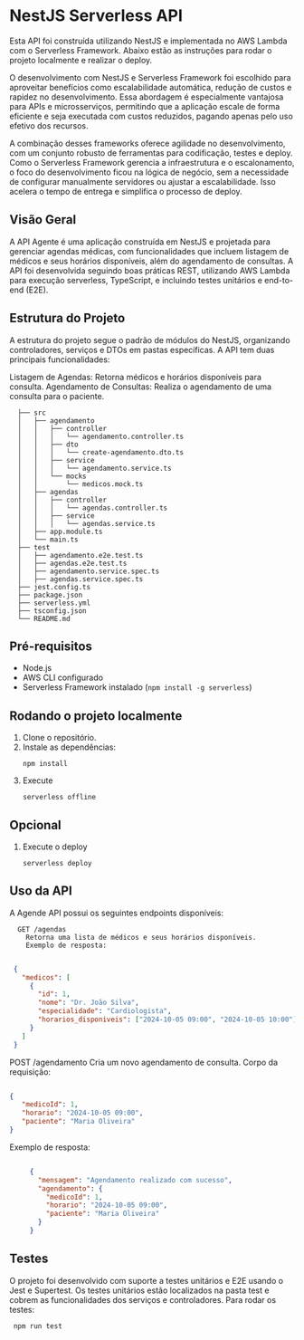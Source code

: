 # NestJS Serverless API

Esta API foi construída utilizando NestJS e implementada no AWS Lambda com o Serverless Framework. Abaixo estão as instruções para rodar o projeto localmente e realizar o deploy.

O desenvolvimento com NestJS e Serverless Framework foi escolhido para aproveitar benefícios como escalabilidade automática, redução de custos e rapidez no desenvolvimento. Essa abordagem é especialmente vantajosa para APIs e microsserviços, permitindo que a aplicação escale de forma eficiente e seja executada com custos reduzidos, pagando apenas pelo uso efetivo dos recursos.

A combinação desses frameworks oferece agilidade no desenvolvimento, com um conjunto robusto de ferramentas para codificação, testes e deploy. Como o Serverless Framework gerencia a infraestrutura e o escalonamento, o foco do desenvolvimento ficou na lógica de negócio, sem a necessidade de configurar manualmente servidores ou ajustar a escalabilidade. Isso acelera o tempo de entrega e simplifica o processo de deploy.

## Visão Geral

A API Agente é uma aplicação construída em NestJS e projetada para gerenciar agendas médicas, com funcionalidades que incluem listagem de médicos e seus horários disponíveis, além do agendamento de consultas. A API foi desenvolvida seguindo boas práticas REST, utilizando AWS Lambda para execução serverless, TypeScript, e incluindo testes unitários e end-to-end (E2E).

## Estrutura do Projeto

A estrutura do projeto segue o padrão de módulos do NestJS, organizando controladores, serviços e DTOs em pastas específicas. A API tem duas principais funcionalidades:

   Listagem de Agendas: Retorna médicos e horários disponíveis para consulta.
   Agendamento de Consultas: Realiza o agendamento de uma consulta para o paciente.

   
      ├── src
      │   ├── agendamento
      │   │   ├── controller
      │   │   │   └── agendamento.controller.ts
      │   │   ├── dto
      │   │   │   └── create-agendamento.dto.ts
      │   │   ├── service
      │   │   │   └── agendamento.service.ts
      │   │   └── mocks
      │   │       └── medicos.mock.ts
      │   ├── agendas
      │   │   ├── controller
      │   │   │   └── agendas.controller.ts
      │   │   ├── service
      │   │   │   └── agendas.service.ts
      │   ├── app.module.ts
      │   └── main.ts
      ├── test
      │   ├── agendamento.e2e.test.ts
      │   ├── agendas.e2e.test.ts
      │   ├── agendamento.service.spec.ts
      │   ├── agendas.service.spec.ts
      ├── jest.config.ts
      ├── package.json
      ├── serverless.yml
      ├── tsconfig.json
      └── README.md


## Pré-requisitos

- Node.js
- AWS CLI configurado
- Serverless Framework instalado (`npm install -g serverless`)

## Rodando o projeto localmente

1. Clone o repositório.
2. Instale as dependências:
   ```
   npm install

3. Execute
   ```
   serverless offline

## Opcional

1. Execute o deploy 
   ``` 
   serverless deploy

## Uso da API

A Agende API possui os seguintes endpoints disponíveis:

      GET /agendas
        Retorna uma lista de médicos e seus horários disponíveis.
        Exemplo de resposta:

   ```json

    {
      "medicos": [
        {
          "id": 1,
          "nome": "Dr. João Silva",
          "especialidade": "Cardiologista",
          "horarios_disponiveis": ["2024-10-05 09:00", "2024-10-05 10:00"]
        }
      ]
    }
```
   POST /agendamento
   Cria um novo agendamento de consulta.
   Corpo da requisição:

   ```json

   {
      "medicoId": 1,
      "horario": "2024-10-05 09:00",
      "paciente": "Maria Oliveira"
   }

```

Exemplo de resposta:

   ```json

        {
          "mensagem": "Agendamento realizado com sucesso",
          "agendamento": {
            "medicoId": 1,
            "horario": "2024-10-05 09:00",
            "paciente": "Maria Oliveira"
          }
        }
```
## Testes

   O projeto foi desenvolvido com suporte a testes unitários e E2E usando o Jest e Supertest. Os testes unitários estão localizados na pasta test e cobrem as funcionalidades dos serviços e controladores. Para rodar os testes:
   
   ```
    npm run test
   ```

